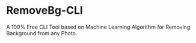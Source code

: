 # RemoveBg-CLI
A 100% Free CLI Tool based on Machine Learning Algorithm for Removing Background from any Photo.
